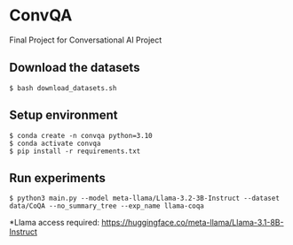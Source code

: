 # ConvQA
Final Project for Conversational AI Project

## Download the datasets
```
$ bash download_datasets.sh
```
## Setup environment
```
$ conda create -n convqa python=3.10
$ conda activate convqa
$ pip install -r requirements.txt
```
## Run experiments
```
$ python3 main.py --model meta-llama/Llama-3.2-3B-Instruct --dataset data/CoQA --no_summary_tree --exp_name llama-coqa
```
*Llama access required: https://huggingface.co/meta-llama/Llama-3.1-8B-Instruct

